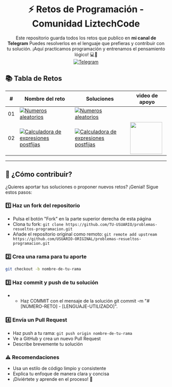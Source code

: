 

<h1 align="center">⚡ Retos de Programación - Comunidad LiztechCode</h1>

<p align="center">
  Este repositorio guarda todos los retos que publico en <strong>mi canal de Telegram</strong> 
  Puedes resolverlos en el lenguaje que prefieras y contribuir con tu solución.  
  ¡Aquí practicamos programación y entrenamos el pensamiento lógico! 💻💜
  <br>
  <a href="https://t.me/LINK_TELEGRAM"><img src="https://img.shields.io/badge/Telegram-2CA5E0?style=flat&logo=telegram&logoColor=white" alt="Telegram"></a>  
</p>


## 📚 Tabla de Retos

| # | Nombre del reto | Soluciones |  video de apoyo |
|---|------------------|------------|------------------|
| 01 | [<img src="https://img.shields.io/badge/numeros%20aleatorios-2CA5E0?style=flat&logo=telegram&logoColor=white" alt="Numeros aleatorios">](https://t.me/problemaresueltoo/18) | [<img src="https://img.shields.io/badge/%3C/%3E%20-2E3440?style=flat&logo=code&logoColor=white" alt="Numeros aleatorios">](./fundamentos/vectores/Aleatorios.java) | |
| 02 | [<img src="https://img.shields.io/badge/Calculadora%20de%20expresiones%20postfijas-2CA5E0?style=flat&logo=telegram&logoColor=white" alt="Calculadora de expresiones postfijas">](https://t.me/problemaresueltoo/30) | [<img src="https://img.shields.io/badge/%3C/%3E%20-2E3440?style=flat&logo=code&logoColor=white" alt="Calculadora de expresiones postfijas">](./estructuras-datos/pilas/ExpresionesPostfijas.java) | [<img src="https://img.youtube.com/vi/WvUdg41FnNY/hqdefault.jpg" width="100" />]( https://www.youtube.com/watch?v=WvUdg41FnNY) 



---

## 🤝 ¿Cómo contribuir?

¿Quieres aportar tus soluciones o proponer nuevos retos? ¡Genial! Sigue estos pasos:

### 1️⃣ Haz un fork del repositorio

- Pulsa el botón "Fork" en la parte superior derecha de esta página
- Clona tu fork: `git clone https://github.com/TU-USUARIO/problemas-resueltos-programacion.git`
- Añade el repositorio original como remoto: `git remote add upstream https://github.com/USUARIO-ORIGINAL/problemas-resueltos-programacion.git`

### 2️⃣ Crea una rama para tu aporte

```bash
git checkout -b nombre-de-tu-rama
```

### 3️⃣ Haz commit y push de tu solución
- - Haz COMMIT con el mensaje de la solución git commit -m "#[NÚMERO-RETO] - [LENGUAJE-UTILIZADO]".

### 4️⃣ Envía un Pull Request

- Haz push a tu rama: `git push origin nombre-de-tu-rama`
- Ve a GitHub y crea un nuevo Pull Request
- Describe brevemente tu solución

### ⚠️ Recomendaciones

- Usa un estilo de código limpio y consistente
- Explica tu enfoque de manera clara y concisa
- ¡Diviértete y aprende en el proceso! 🚀

